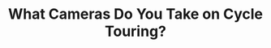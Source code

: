 ---
layout: community
category: community
title: "What Cameras Do You Take on Cycle Touring?"
description: "I wanted to find out what cameras you take on the roads with you? Depending on trip, load, surface, etc... Fast & light: DJI Osmo Pocket, & Nikon Z fc with kit 16-50 lens Longer, slower: Nikon D850 with variety of lenses, plus DJI Osmo Pocket"
isTopLevel: false
isSingleLevel: false
isArticle: false
datePublished: 2022-06-22 12:03:00 +0300
dateModified: 2022-06-22 12:03:00 +0300
published: false
---